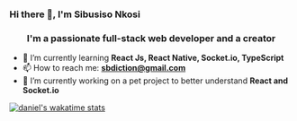 ### Hi there 👋, I'm Sibusiso Nkosi

<!--
**sbuDiction/sbuDiction** is a ✨ _special_ ✨ repository because its `README.md` (this file) appears on your GitHub profile.

Here are some ideas to get you started:

- 🔭 I’m currently working on ...
- 🌱 I’m currently learning ...
- 👯 I’m looking to collaborate on ...
- 🤔 I’m looking for help with ...
- 💬 Ask me about ...
- 📫 How to reach me: ...
- 😄 Pronouns: ...
- ⚡ Fun fact: ...
-->

<h3 align="center">I'm a passionate full-stack web developer and a creator</h3>

- 🌱 I’m currently learning **React Js, React Native, Socket.io, TypeScript**
- 📫 How to reach me: **sbdiction@gmail.com**
- 🔭 I’m currently working on a pet project to better understand **React and Socket.io**


[![daniel's wakatime stats](https://github-readme-stats.vercel.app/api/wakatime?username=sbuDiction&langs_count=5)](https://wakatime.com/@sbuDiction)
